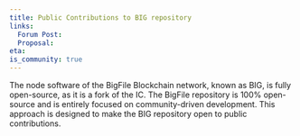 ```yaml
---
title: Public Contributions to BIG repository
links:
  Forum Post:
  Proposal:
eta:
is_community: true
---
```


The node software of the BigFile Blockchain network, known as BIG, is fully open-source, as it is a fork of the IC. The BigFile repository is 100% open-source and is entirely focused on community-driven development. This approach is designed to make the BIG repository open to public contributions.